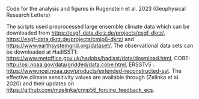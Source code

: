 Code for the analysis and figures in Rugenstein et al. 2023 (Geophysical Research Letters)

The scripts used preprocessed large ensemble climate data which can be downloaded from https://esgf-data.dkrz.de/projects/esgf-dkrz/, https://esgf-data.dkrz.de/projects/cmip6-dkrz/ and https://www.earthsystemgrid.org/dataset/. The observational data sets can
be downloaded at HadISST1: https://www.metoffice.gov.uk/hadobs/hadisst/data/download.html, COBE: http://psl.noaa.gov/data/gridded/data.cobe.html, ERSSTv5 : https://www.ncei.noaa.gov/products/extended-reconstructed-sst. The effective climate sensitivity values are available through (Zelinka et al. 2020) and their updates on https://github.com/mzelinka/cmip56_forcing_feedback_ecs.
